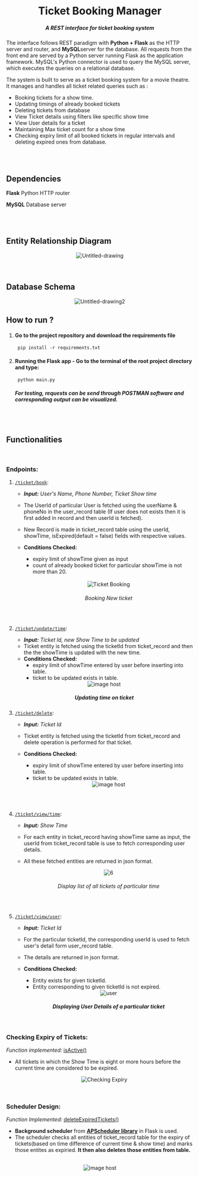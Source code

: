 <h1 align = center> Ticket Booking Manager</h1>
<h5 align = center>A REST interface for ticket booking system</h5>
The interface follows REST paradigm with <b>Python + Flask</B> as the HTTP server and router, and <b>MySQL</b>server for the database. All requests from the front end are served by a Python server running Flask as the application framework. MySQL's Python connector is used to query the MySQL server, which executes the queries on a relational database.

The system is built to serve as a ticket booking system for a movie theatre. It manages and handles all ticket related queries such as :
<ul>
<li>	Booking tickets for a show time.
<li>	Updating timings of already booked tickets
<li>	Deleting tickets from database
<li>   	View Ticket details using filters like specific show time
<li>	View User details for a ticket
<li>	Maintaining  Max ticket count for a show time
<li>	Checking expiry limit of all booked tickets in regular intervals and deleting expired ones from database. 
</ul>  
 
 <br>
 
 <br>
  
## Dependencies
**Flask** Python HTTP router

**MySQL** Database server

<br>
<br>

  
 ##  Entity Relationship Diagram
 <div align="center">
	
 <img src="https://i.ibb.co/MSkpsYG/Untitled-drawing.png" alt="Untitled-drawing" border="0">

</div>
 
 <br>
 <br>
 
 ## Database Schema
 <div align="center">

<img src="https://i.ibb.co/2sQz2TB/Untitled-drawing2.png" alt="Untitled-drawing2" border="0">

</div>

## How to run ?
1. #### Go to the project repository and download the requirements file 
		pip install -r requirements.txt
2. #### Running the Flask app - Go to the terminal of the root project directory and type:
		python main.py

	##### For testing, requests can be send through POSTMAN software and corresponding output can be visualized.

<br>

<br>

## Functionalities

<br>

### Endpoints:

 1.  [`/ticket/book`](https://github.com/anviti06/Ticket-Booking-System-API/blob/6948880b306921d83c43011cef80f0cae1b2138a/app/ticket_api.py#L19):  
	 - ***Input:** User's Name, Phone Number, Ticket Show time*
	 -  The UserId of particular User is fetched using the userName & phoneNo in the user_record table (If user does not exists then it is first added in record and then userId is fetched).
	 - New Record is made in ticket_record table using the userId, showTime, isExpired(default = false) fields with respective values.
	 - **Conditions Checked:** 
		 - expiry limit of showTime given as input
		 - count of already booked ticket for particular showTime is not more than 20.  

		<br>
		<div align="center">
		
		<img src="https://i.ibb.co/580Tstr/1.png" alt="Ticket Booking" border="0" title = " Ticket Booking" >
		
		<h6 align = center >Booking New ticket</h6>
		</div>

		<br>
		

 2. [`/ticket/update/time`](https://github.com/anviti06/Ticket-Booking-System-API/blob/6948880b306921d83c43011cef80f0cae1b2138a/app/ticket_api.py#L66):
	 - ***Input:** Ticket Id, new Show Time to be updated*
	 -  Ticket entity is fetched using the ticketId from ticket_record and then the the showTime is updated with the new time.
	 - **Conditions Checked:** 
		 - expiry limit of showTime entered by user before inserting into table.
		 - ticket to be updated exists in table.  
		
	<div align="center">
		
	<img src="https://images2.imgbox.com/17/03/NZGYE0Ac_o.png" alt="image host"/>
	
	<h5> Updating time on ticket
		
	</div>
		 
	 
 3. [`/ticket/delete`](https://github.com/anviti06/Ticket-Booking-System-API/blob/6948880b306921d83c43011cef80f0cae1b2138a/app/ticket_api.py#L100):
	 - ***Input:** Ticket Id*
	 -  Ticket entity is fetched using the ticketId from ticket_record and delete operation is performed for that ticket.
	 - **Conditions Checked:** 
		 - expiry limit of showTime entered by user before inserting into table.
		 - ticket to be updated exists in table.  
		 
		 <div align ="center">
		 
		 <img src="https://images2.imgbox.com/c5/11/Po0LHqFZ_o.png" alt="image host"/>
		 
		 </div>
		
		<br>

<br>

 4. [`/ticket/view/time`](https://github.com/anviti06/Ticket-Booking-System-API/blob/6948880b306921d83c43011cef80f0cae1b2138a/app/ticket_api.py#L129):
	 - ***Input:** Show Time*
	 -  For each entity in ticket_record having showTime same as input, the userId from ticket_record table is use to fetch corresponding user details. 
	 - All these fetched entities are returned in json format.   

		<div align = "center">
		
		<img src="https://i.ibb.co/S7P9bMC/6.png" alt="6" border="0">
		
		
		 <h6 align = center>Display list of all tickets of particular time</h6>
		
		</div>

<br>


 5. [`/ticket/view/user`](https://github.com/anviti06/Ticket-Booking-System-API/blob/6948880b306921d83c43011cef80f0cae1b2138a/app/ticket_api.py#L161):
 	 - ***Input:** Ticket Id*
	 -  For the particular ticketId, the corresponding userId is used to fetch user's detail form user_record table.
	 - The details are returned in json format.  
	 - **Conditions Checked:** 
		 - Entity exists for given ticketId.
		 - Entity corresponding to given ticketId is not expired.  
		 
		 <div align="center">
		 
		 <img src="https://i.ibb.co/mNrgfSs/user.png" alt="user" border="0">
		 
		 <h5> Displaying User Details of a particular ticket</h5>
		 
		 </div>

<br>

### Checking Expiry of Tickets:
*Function implemented:* [isActive()](https://github.com/anviti06/Ticket-Booking-System-API/blob/f45f4bcff13880654fd9167c0bdd28c2534f675d/app/utilites.py#L8) 
- All tickets in which the Show Time is eight or more hours before the current time are considered to be expired.
	
	<div align = "center" >
	
	<img src="https://i.ibb.co/54pGkSW/4.png" alt="Checking Expiry" border="0">
	
	</div>
<br>

### Scheduler Design:
*Function Implemented:* [deleteExpiredTickets()](https://github.com/anviti06/Ticket-Booking-System-API/blob/f45f4bcff13880654fd9167c0bdd28c2534f675d/app/app.py#L22)
- **Background scheduler** from **[APScheduler library](https://apscheduler.readthedocs.io/en/stable/userguide.html)** in Flask is used.
- The scheduler checks all entities of ticket_record table for the expiry of tickets(based on time difference of current time & show time) and marks those entites as expiried. **It then also deletes those entities from table.**


<br>

<div align ="center">
	
<img src="https://images2.imgbox.com/29/32/0eVkKjBy_o.png" alt="image host"/>
	
</div>
<br>
